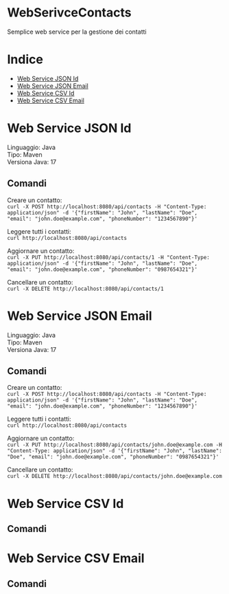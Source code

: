 # WebSerivceContacts
Semplice web service per la gestione dei contatti


# Indice  
- [Web Service JSON Id](#Web-service-JSON-Id)
- [Web Service JSON Email](#Web-service-JSON-Email)
- [Web Service CSV Id](#Web-service-CSV-Id)
- [Web Service CSV Email](#Web-service-CSV-Email)


# Web Service JSON Id
Linguaggio: Java  
Tipo: Maven  
Versiona Java: 17  

## Comandi
Creare un contatto:  
```curl -X POST http://localhost:8080/api/contacts -H "Content-Type: application/json" -d '{"firstName": "John", "lastName": "Doe", "email": "john.doe@example.com", "phoneNumber": "1234567890"}'```

Leggere tutti i contatti:  
```curl http://localhost:8080/api/contacts```

Aggiornare un contatto:  
```curl -X PUT http://localhost:8080/api/contacts/1 -H "Content-Type: application/json" -d '{"firstName": "John", "lastName": "Doe", "email": "john.doe@example.com", "phoneNumber": "0987654321"}'```

Cancellare un contatto:  
```curl -X DELETE http://localhost:8080/api/contacts/1```


# Web Service JSON Email
Linguaggio: Java  
Tipo: Maven  
Versiona Java: 17  

## Comandi
Creare un contatto:  
```curl -X POST http://localhost:8080/api/contacts -H "Content-Type: application/json" -d '{"firstName": "John", "lastName": "Doe", "email": "john.doe@example.com", "phoneNumber": "1234567890"}'```

Leggere tutti i contatti:  
```curl http://localhost:8080/api/contacts```

Aggiornare un contatto:  
```curl -X PUT http://localhost:8080/api/contacts/john.doe@example.com -H "Content-Type: application/json" -d '{"firstName": "John", "lastName": "Doe", "email": "john.doe@example.com", "phoneNumber": "0987654321"}'```

Cancellare un contatto:  
```curl -X DELETE http://localhost:8080/api/contacts/john.doe@example.com```

# Web Service CSV Id
## Comandi
# Web Service CSV Email
## Comandi
